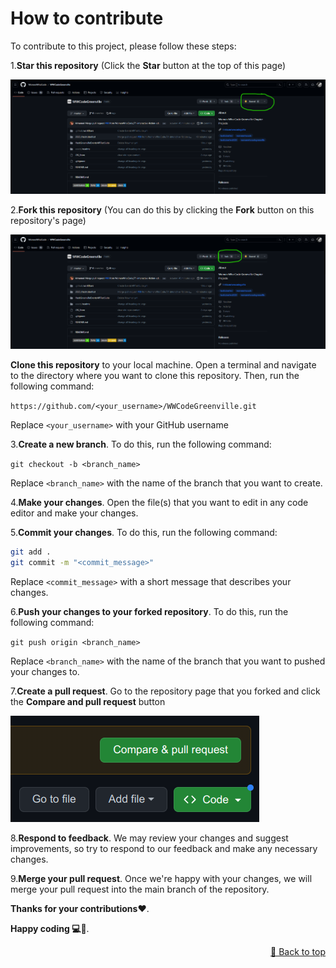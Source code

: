 <div id="top"></div>

# How to contribute

To contribute to this project, please follow these steps:

1.**Star  this repository** (Click the **Star** button at the top of this page)

![Point to a star button](/assets/readme/StarRepo.png)

2.**Fork this repository** (You can do this by clicking the **Fork** button on this repository's page)

![Point to a fork button](/assets/readme/forkRepo.png)

**Clone this repository** to your local machine. Open a terminal and navigate to the directory where you want to clone this repository. Then, run the following command:

`https://github.com/<your_username>/WWCodeGreenville.git`

Replace `<your_username>` with your GitHub username

3.**Create a new branch**. To do this, run the following command:

`git checkout -b <branch_name>`

Replace `<branch_name>` with the name of the branch that you want to create.

4.**Make your changes**. Open the file(s) that you want to edit in any code editor and make your changes.

5.**Commit your changes**. To do this, run the following command:

``` bash
git add .
git commit -m "<commit_message>"
```

Replace `<commit_message>` with a short message that describes your changes.

6.**Push your changes to your forked repository**. To do this, run the following command:

`git push origin <branch_name>`

Replace `<branch_name>` with the name of the branch that you want to pushed your changes to.

7.**Create a pull request**. Go to the repository page that you forked and click the **Compare and pull request** button

![Point to a Pull request button](/assets/readme/compare-and-pull-request.png)

8.**Respond to feedback**. We may review your changes and suggest improvements, so try to respond to our feedback and make any necessary changes.

9.**Merge your pull request**. Once we're happy with your changes, we will merge your pull request into the main branch of the repository.

**Thanks for your contributions❤️**.

**Happy coding 💻🥳**.

<p align="right"><a href="#top">🔼 Back to top</a></p>

